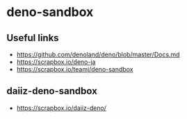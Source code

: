 # deno-sandbox

## Useful links
- https://github.com/denoland/deno/blob/master/Docs.md
- https://scrapbox.io/deno-ja
- https://scrapbox.io/teamj/deno-sandbox

## daiiz-deno-sandbox
- https://scrapbox.io/daiiz-deno/

~~~~
